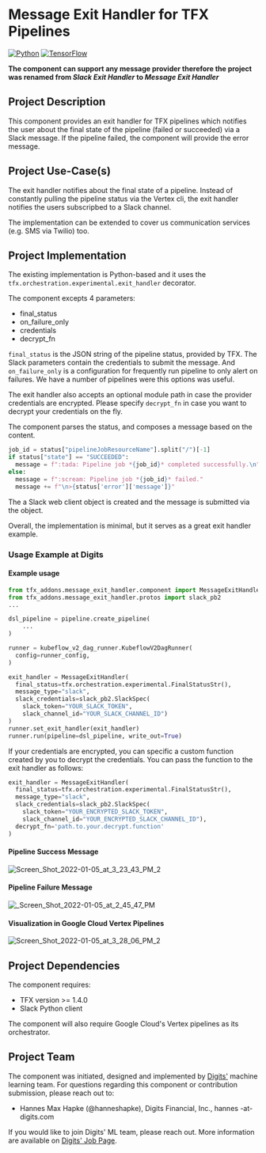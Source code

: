 # Message Exit Handler for TFX Pipelines

[![Python](https://img.shields.io/pypi/pyversions/tfx.svg?style=plastic)](https://github.com/tensorflow/tfx)
[![TensorFlow](https://img.shields.io/badge/TFX-orange)](https://www.tensorflow.org/tfx)

**The component can support any message provider therefore the project was renamed from *Slack Exit Handler* to *Message Exit Handler***

## Project Description

This component provides an exit handler for TFX pipelines which notifies the user about the final state of the pipeline (failed or succeeded) via a Slack message. If the pipeline failed, the component will provide the error message.

## Project Use-Case(s)

The exit handler notifies about the final state of a pipeline. Instead of constantly pulling the pipeline status via the Vertex cli, the exit handler notifies the users subscripbed to a Slack channel.

The implementation can be extended to cover us communication services (e.g. SMS via Twilio) too.

## Project Implementation

The existing implementation is Python-based and it uses the `tfx.orchestration.experimental.exit_handler` decorator.

The component excepts 4 parameters:

- final_status
- on_failure_only
- credentials
- decrypt_fn

`final_status` is the JSON string of the pipeline status, provided by TFX. The Slack parameters contain the credentials to submit the message. And `on_failure_only` is a configuration for frequently run pipeline to only alert on failures. We have a number of pipelines were this options was useful.

The exit handler also accepts an optional module path in case the provider credentials are encrypted. Please specify `decrypt_fn` in case you want to decrypt your credentials on the fly.

The component parses the status, and composes a message based on the content.

```python
job_id = status["pipelineJobResourceName"].split("/")[-1]
if status["state"] == "SUCCEEDED":
  message = f":tada: Pipeline job *{job_id}* completed successfully.\n"
else:
  message = f":scream: Pipeline job *{job_id}* failed."
  message += f"\n>{status['error']['message']}"
```

The a Slack web client object is created and the message is submitted via the object.

Overall, the implementation is minimal, but it serves as a great exit handler example.

### Usage Example at Digits

#### Example usage

```python
from tfx_addons.message_exit_handler.component import MessageExitHandler
from tfx_addons.message_exit_handler.protos import slack_pb2
...

dsl_pipeline = pipeline.create_pipeline(
    ...
)

runner = kubeflow_v2_dag_runner.KubeflowV2DagRunner(
  config=runner_config,
)

exit_handler = MessageExitHandler(
  final_status=tfx.orchestration.experimental.FinalStatusStr(),
  message_type="slack",
  slack_credentials=slack_pb2.SlackSpec(
    slack_token="YOUR_SLACK_TOKEN",
    slack_channel_id="YOUR_SLACK_CHANNEL_ID")
)
runner.set_exit_handler(exit_handler)
runner.run(pipeline=dsl_pipeline, write_out=True)
```

If your credentials are encrypted, you can specific a custom function created by you to decrypt the credentials. You can pass the function to the exit handler as follows:

```python
exit_handler = MessageExitHandler(
  final_status=tfx.orchestration.experimental.FinalStatusStr(),
  message_type="slack",
  slack_credentials=slack_pb2.SlackSpec(
    slack_token="YOUR_ENCRYPTED_SLACK_TOKEN",
    slack_channel_id="YOUR_ENCRYPTED_SLACK_CHANNEL_ID"),
  decrypt_fn='path.to.your.decrypt.function'
)
```

#### Pipeline Success Message

![Screen_Shot_2022-01-05_at_3_23_43_PM_2](https://user-images.githubusercontent.com/1234819/148304418-9232fe68-57a3-4976-bd01-8d3e14bbf00b.png)

#### Pipeline Failure Message

![_Screen_Shot_2022-01-05_at_2_45_47_PM](https://user-images.githubusercontent.com/1234819/148301546-b8ae19e3-ff71-4ec6-9969-06e71672b2e2.png)

#### Visualization in Google Cloud Vertex Pipelines

![Screen_Shot_2022-01-05_at_3_28_06_PM_2](https://user-images.githubusercontent.com/1234819/148304482-22347d1f-fb9c-4744-92ef-1d020c79f2fc.png)

## Project Dependencies

The component requires:

- TFX version >= 1.4.0
- Slack Python client

The component will also require Google Cloud's Vertex pipelines as its orchestrator.

## Project Team

The component was initiated, designed and implemented by [Digits'](https://www.digits.com) machine learning team. For questions regarding this component or
contribution submission, please reach out to:
* Hannes Max Hapke (@hanneshapke), Digits Financial, Inc., hannes -at- digits.com

If you would like to join Digits' ML team, please reach out. More information are available on [Digits' Job Page](https://digits.com/jobs/).
